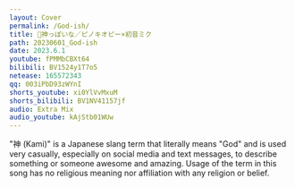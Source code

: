 ```yaml
---
layout: Cover
permalink: /God-ish/
title: 👼神っぽいな／ピノキオピー×初音ミク
path: 20230601_God-ish
date: 2023.6.1
youtube: fPMMbCBXt64
bilibili: BV1524y1T7o5
netease: 165572343
qq: 003iPbD93zWYnI
shorts_youtube: xi0YlVvMxuM
shorts_bilibili: BV1NV41157jf
audio: Extra Mix
audio_youtube: kAjStb01WUw
---
```


"神 (Kami)" is a Japanese slang term that literally means "God" and is used very casually, especially on social media and text messages, to describe something or someone awesome and amazing. Usage of the term in this song has no religious meaning nor affiliation with any religion or belief.
